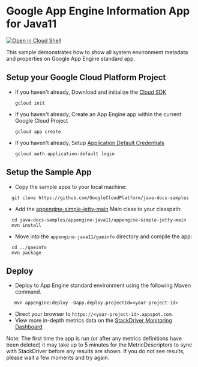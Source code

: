 # Google App Engine Information App for Java11

<a href="https://console.cloud.google.com/cloudshell/open?git_repo=https://github.com/GoogleCloudPlatform/java-docs-samples&page=editor&open_in_editor==appengine-java11/gaeinfo/README.md">
<img alt="Open in Cloud Shell" src ="http://gstatic.com/cloudssh/images/open-btn.png"></a>

This sample demonstrates how to show all system environment metadata and properties on Google App
Engine standard app.

## Setup your Google Cloud Platform Project

* If you haven't already, Download and initialize the [Cloud SDK](https://cloud.google.com/sdk/)

    `gcloud init`

* If you haven't already, Create an App Engine app within the current Google Cloud Project

    `gcloud app create`

* If you haven't already, Setup [Application Default Credentials](https://developers.google.com/identity/protocols/application-default-credentials)

    `gcloud auth application-default login`

## Setup the Sample App

- Copy the sample apps to your local machine:
```
  git clone https://github.com/GoogleCloudPlatform/java-docs-samples
```

- Add the [appengine-simple-jetty-main](../README.md#appengine-simple-jetty-main)
Main class to your classpath:
```
  cd java-docs-samples/appengine-java11/appengine-simple-jetty-main
  mvn install
```

- Move into the `appengine-java11/gaeinfo` directory and compile the app:
```
  cd ../gaeinfo
  mvn package
```

## Deploy

- Deploy to App Engine standard environment using the following Maven command.
```
   mvn appengine:deploy -Dapp.deploy.projectId=<your-project-id>
```
- Direct your browser to `https://<your-project-id>.appspot.com`.
- View more in-depth metrics data on the [StackDriver Monitoring Dashboard][dashboard]

Note: The first time the app is run (or after any metrics definitions have
been deleted) it may take up to 5 minutes for the MetricDescriptors to sync
with StackDriver before any results are shown. If you do not see results,
please wait a few moments and try again.

[dashboard]: https://console.cloud.google.com/monitoring
